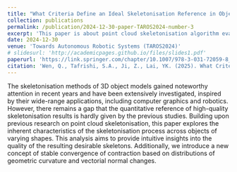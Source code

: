 ```yaml
---
title: "What Criteria Define an Ideal Skeletonisation Reference in Object Point Clouds?"
collection: publications
permalink: /publication/2024-12-30-paper-TAROS2024-number-3
excerpt: 'This paper is about point cloud skeletonisation algorithm evaluation research'
date: 2024-12-30
venue: 'Towards Autonomous Robotic Systems (TAROS2024)'
# slidesurl: 'http://academicpages.github.io/files/slides1.pdf'
paperurl: 'https://link.springer.com/chapter/10.1007/978-3-031-72059-8_35'
citation: 'Wen, Q., Tafrishi, S.A., Ji, Z., Lai, YK. (2025). What Criteria Define an Ideal Skeletonisation Reference in Object Point Clouds?. In: Huda, M.N., Wang, M., Kalganova, T. (eds) Towards Autonomous Robotic Systems. TAROS 2024. Lecture Notes in Computer Science(), vol 15051. Springer, Cham. https://doi.org/10.1007/978-3-031-72059-8_35'
---
```


The skeletonisation methods of 3D object models gained noteworthy attention in recent years and have been extensively investigated, inspired by their wide-range applications, including computer graphics and robotics. However, there remains a gap that the quantitative reference of high-quality skeletonisation results is hardly given by the previous studies. Building upon previous research on point cloud skeletonisation, this paper explores the inherent characteristics of the skeletonisation process across objects of varying shapes. This analysis aims to provide intuitive insights into the quality of the resulting desirable skeletons. Additionally, we introduce a new concept of stable convergence of contraction based on distributions of geometric curvature and vectorial normal changes.